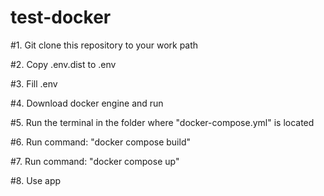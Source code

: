 # test-docker

#1. Git clone this repository to your work path

#2. Copy .env.dist to .env

#3. Fill .env 

#4. Download docker engine and run

#5. Run the terminal in the folder where "docker-compose.yml" is located

#6. Run command: "docker compose build"

#7. Run command: "docker compose up"

#8. Use app
